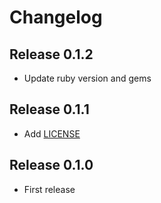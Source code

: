 # Changelog

## Release 0.1.2

- Update ruby version and gems

## Release 0.1.1

- Add [LICENSE](./LICENSE)

## Release 0.1.0

- First release

